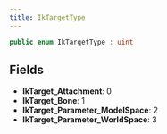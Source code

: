 ```yaml
---
title: IkTargetType
---
```


```csharp
public enum IkTargetType : uint
```

## Fields

- **IkTarget_Attachment**: 0
- **IkTarget_Bone**: 1
- **IkTarget_Parameter_ModelSpace**: 2
- **IkTarget_Parameter_WorldSpace**: 3

